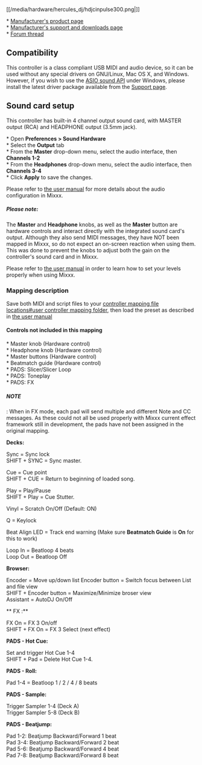 [[/media/hardware/hercules_dj/hdjcinpulse300.png|]]

\* [Manufacturer's product
page](https://www.hercules.com/en-us/product/djcontrolinpulse300//)  
\* [Manufacturer's support and downloads
page](https://support.hercules.com/en/product/djcontrolinpulse300-en//)  
\* [Forum thread](https://www.mixxx.org/forums/)  

## Compatibility

This controller is a class compliant USB MIDI and audio device, so it
can be used without any special drivers on GNU/Linux, Mac OS X, and
Windows. However, if you wish to use the [ASIO sound
API](http://mixxx.org/manual/latest/chapters/configuration.html#audio-api)
under Windows, please install the latest driver package available from
the [Support
page](https://support.hercules.com/en/product/djcontrolinpulse300-en//).

## Sound card setup

This controller has built-in 4 channel output sound card, with MASTER
output (RCA) and HEADPHONE output (3.5mm jack).

\* Open **Preferences \> Sound Hardware**  
\* Select the **Output** tab  
\* From the **Master** drop-down menu, select the audio interface, then
**Channels 1-2**  
\* From the **Headphones** drop-down menu, select the audio interface,
then **Channels 3-4**  
\* Click **Apply** to save the changes.  

Please refer to [the user
manual](https://mixxx.org/manual/latest/en/chapters/example_setups.html#laptop-and-external-usb-audio-interface)
for more details about the audio configuration in Mixxx.

##### Please note:

The **Master** and **Headphone** knobs, as well as the **Master** button
are hardware controls and interact directly with the integrated sound
card's output. Although they also send MIDI messages, they have NOT been
mapped in Mixxx, so do not expect an on-screen reaction when using them.
This was done to prevent the knobs to adjust both the gain on the
controller's sound card and in Mixxx.

Please refer to [the user
manual](https://mixxx.org/manual/latest/en/chapters/djing_with_mixxx.html#djing-gain-staging)
in order to learn how to set your levels properly when using Mixxx.

### Mapping description

Save both MIDI and script files to your [controller mapping file
locations\#user controller mapping
folder](controller%20mapping%20file%20locations#user%20controller%20mapping%20folder),
then load the preset as described in [the user
manual](https://mixxx.org/manual/latest/en/chapters/controlling_mixxx.html#using-midi-hid-controllers)

#### Controls not included in this mapping

\* Master knob (Hardware control)  
\* Headphone knob (Hardware control)  
\* Master buttons (Hardware control)  
\* Beatmatch guide (Hardware control)  
\* PADS: Slicer/Slicer Loop  
\* PADS: Toneplay  
\* PADS: FX  

##### NOTE

: When in FX mode, each pad will send multiple and different Note and CC
messages. As these could not all be used properly with Mixxx current
effect framework still in development, the pads have not been assigned
in the original mapping.  

**Decks:**

Sync = Sync lock  
SHIFT + SYNC = Sync master.  

Cue = Cue point  
SHIFT + CUE = Return to beginning of loaded song.  

Play = Play/Pause  
SHIFT + Play = Cue Stutter.  

  
Vinyl = Scratch On/Off (Default: ON)  
  
Q = Keylock  
  
Beat Align LED = Track end warning (Make sure **Beatmatch Guide** is
**On** for this to work)  
  
Loop In = Beatloop 4 beats  
Loop Out = Beatloop Off

  
**Browser:**

Encoder = Move up/down list Encoder button = Switch focus between List
and file view  
SHIFT + Encoder button = Maximize/Minimize broser view  
Assistant = AutoDJ On/Off

\*\* FX :\*\*  
  
FX On = FX 3 On/off  
SHIFT + FX On = FX 3 Select (next effect)  

  
**PADS - Hot Cue:**  

Set and trigger Hot Cue 1-4  
SHIFT + Pad = Delete Hot Cue 1-4.  

**PADS - Roll:**  

Pad 1-4 = Beatloop 1 / 2 / 4 / 8 beats  
  
**PADS - Sample:**  
  
Trigger Sampler 1-4 (Deck A)  
Trigger Sampler 5-8 (Deck B)  
  
**PADS - Beatjump:**  
  
Pad 1-2: Beatjump Backward/Forward 1 beat  
Pad 3-4: Beatjump Backward/Forward 2 beat  
Pad 5-6: Beatjump Backward/Forward 4 beat  
Pad 7-8: Beatjump Backward/Forward 8 beat
